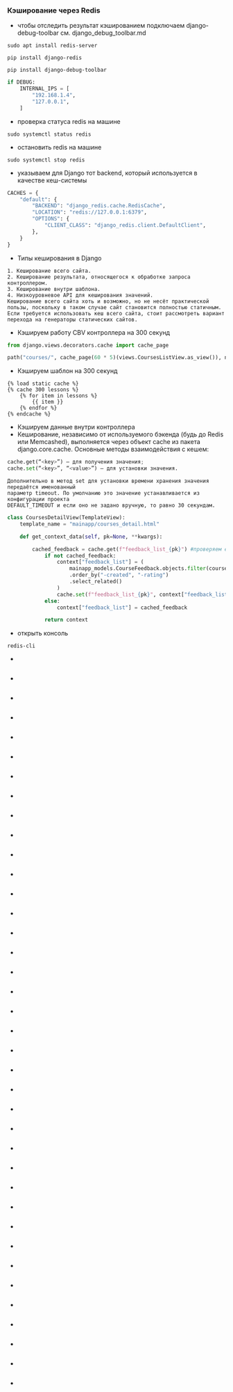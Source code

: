 ### Кэширование через Redis
* чтобы отследить результат кэшированием подключаем django-debug-toolbar см. django_debug_toolbar.md
```
sudo apt install redis-server
```
```
pip install django-redis
```
```
pip install django-debug-toolbar
```
```python
if DEBUG:
    INTERNAL_IPS = [
        "192.168.1.4",
        "127.0.0.1",
    ]
```
* проверка статуса redis на машине
```
sudo systemctl status redis
```
* остановить redis на машине
```
sudo systemctl stop redis
```

* указываем для Django тот backend, который используется в качестве кеш-системы
```python
CACHES = {
    "default": {
        "BACKEND": "django_redis.cache.RedisCache",
        "LOCATION": "redis://127.0.0.1:6379",
        "OPTIONS": {
            "CLIENT_CLASS": "django_redis.client.DefaultClient",
        },
    }
}
```
* Типы кеширования в Django
```
1. Кеширование всего сайта.
2. Кеширование результата, относящегося к обработке запроса контроллером.
3. Кеширование внутри шаблона.
4. Низкоуровневое API для кеширования значений.
Кеширование всего сайта хоть и возможно, но не несёт практической пользы, поскольку в таком случае сайт становится полностью статичным. Если требуется использовать кеш всего сайта, стоит рассмотреть вариант перехода на генераторы статических сайтов.
```
* Кэшируем работу CBV контроллера на 300 секунд
```python
from django.views.decorators.cache import cache_page

path("courses/", cache_page(60 * 5)(views.CoursesListView.as_view()), name="courses",)
```
* Кэшируем шаблон на 300 секунд
```
{% load static cache %}
{% cache 300 lessons %}
	{% for item in lessons %}
		{{ item }}
	{% endfor %}
{% endcache %}
```
* Кэшируем данные внутри контроллера
* Кеширование, независимо от используемого бэкенда (будь до Redis или Memcashed), выполняется через объект cache из пакета django.core.cache. Основные методы взаимодействия с кешем:
```python
cache.get(“<key>”) — для получения значения;
cache.set(“<key>”, “<value>”) — для установки значения.
```
```
Дополнительно в метод set для установки времени хранения значения передаётся именованный
параметр timeout. По умолчанию это значение устанавливается из конфигурации проекта
DEFAULT_TIMEOUT и если оно не задано вручную, то равно 30 секундам.
```
```python
class CoursesDetailView(TemplateView):
    template_name = "mainapp/courses_detail.html"

    def get_context_data(self, pk=None, **kwargs):

		cached_feedback = cache.get(f"feedback_list_{pk}") #проверяем есть ли кэш
			if not cached_feedback:
			    context["feedback_list"] = (
			        mainapp_models.CourseFeedback.objects.filter(course=context["course_object"])
			        .order_by("-created", "-rating")
			        .select_related()
			    )
			    cache.set(f"feedback_list_{pk}", context["feedback_list"], timeout=300)  # кэшируем на 300 сек.
			else:
			    context["feedback_list"] = cached_feedback

			return context
```
* открыть консоль
```
redis-cli
```
* 
```

```
* 
```

```
* 
```

```
* 
```

```
* 
```

```
* 
```

```
* 
```

```
* 
```

```
* 
```

```
* 
```

```
* 
```

```
* 
```

```
* 
```

```
* 
```

```
* 
```

```
* 
```

```
* 
```

```
* 
```

```
* 
```

```
* 
```

```
* 
```

```
* 
```

```
* 
```

```
* 
```

```
* 
```

```
* 
```

```
* 
```

```
* 
```

```
* 
```

```
* 
```

```
* 
```

```
* 
```

```
* 
```

```
* 
```

```
* 
```

```
* 
```

```
* 
```

```
* 
```

```

